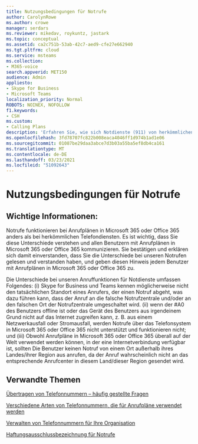```yaml
---
title: Nutzungsbedingungen für Notrufe
author: CarolynRowe
ms.author: crowe
manager: serdars
ms.reviewer: mikedav, roykuntz, jastark
ms.topic: conceptual
ms.assetid: ca2c751b-53ab-42c7-aed9-cfe27e662940
ms.tgt.pltfrm: cloud
ms.service: msteams
ms.collection:
- M365-voice
search.appverid: MET150
audience: Admin
appliesto:
- Skype for Business
- Microsoft Teams
localization_priority: Normal
ROBOTS: NOINEX, NOFOLLOW
f1.keywords:
- CSH
ms.custom:
- Calling Plans
description: 'Erfahren Sie, wie sich Notdienste (911) von herkömmlichen Telefondiensten unterscheiden und wie Sie einen Anruf machen. '
ms.openlocfilehash: 3fd78707fc822b008eaca4046ff1d974b1ad1e06
ms.sourcegitcommit: 01087be29daa3abce7d3b03a55ba5ef8db4ca161
ms.translationtype: MT
ms.contentlocale: de-DE
ms.lasthandoff: 03/23/2021
ms.locfileid: "51092643"
---
```

# <a name="emergency-calling-terms-and-conditions"></a>Nutzungsbedingungen für Notrufe

## <a name="important-information"></a>Wichtige Informationen:

Notrufe funktionieren bei Anrufplänen in Microsoft 365 oder Office 365 anders als bei herkömmlichen Telefondiensten. Es ist wichtig, dass Sie diese Unterschiede verstehen und allen Benutzern mit Anrufplänen in Microsoft 365 oder Office 365 kommunizieren. Sie bestätigen und erklären sich damit einverstanden, dass Sie die Unterschiede bei unseren Notrufen gelesen und verstanden haben, und geben diesen Hinweis jedem Benutzer mit Anrufplänen in Microsoft 365 oder Office 365 zu.
  
Die Unterschiede bei unseren Anruffunktionen für Notdienste umfassen Folgendes: (i) Skype for Business und Teams kennen möglicherweise nicht den tatsächlichen Standort eines Anrufers, der einen Notruf abgeht, was dazu führen kann, dass der Anruf an die falsche Notrufzentrale und/oder an den falschen Ort der Notrufzentrale umgeschaltet wird. (ii) wenn der #A0 des Benutzers offline ist oder das Gerät des Benutzers aus irgendeinem Grund nicht auf das Internet zugreifen kann, z. B. aus einem Netzwerkausfall oder Stromausfall, werden Notrufe über das Telefonsystem in Microsoft 365 oder Office 365 nicht unterstützt und funktionieren nicht; und (iii) Obwohl Anrufpläne in Microsoft 365 oder Office 365 überall auf der Welt verwendet werden können, in der eine Internetverbindung verfügbar ist, sollten Die Benutzer keinen Notruf von einem Ort außerhalb ihres Landes/ihrer Region aus anrufen, da der Anruf wahrscheinlich nicht an das entsprechende Anrufcenter in diesem Land/dieser Region gesendet wird.
  
## <a name="related-topics"></a>Verwandte Themen
[Übertragen von Telefonnummern – häufig gestellte Fragen](./phone-number-calling-plans/port-order-overview.md)

[Verschiedene Arten von Telefonnummern, die für Anrufpläne verwendet werden](different-kinds-of-phone-numbers-used-for-calling-plans.md)

[Verwalten von Telefonnummern für Ihre Organisation](manage-phone-numbers-for-your-organization/manage-phone-numbers-for-your-organization.md)

[Haftungsausschlussbezeichnung für Notrufe](https://github.com/MicrosoftDocs/OfficeDocs-SkypeForBusiness/blob/live/Teams/downloads/emergency-calling/emergency-calling-label-(en-us)-(v.1.0).zip?raw=true)

  
